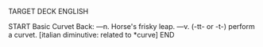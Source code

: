 TARGET DECK
ENGLISH

START
Basic
Curvet
Back: —n. Horse's frisky leap. —v. (-tt- or -t-) perform a curvet. [italian diminutive: related to *curve]
END
